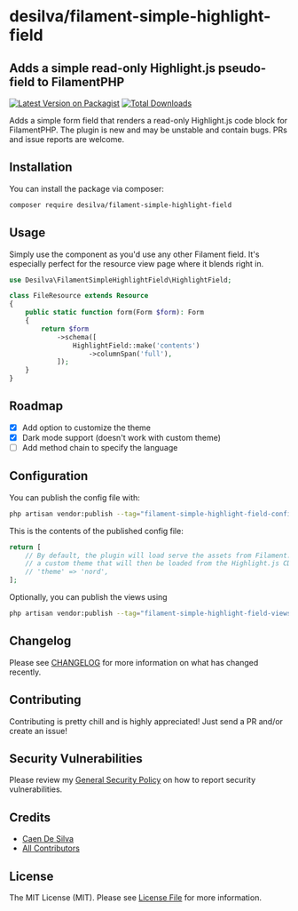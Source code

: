 # desilva/filament-simple-highlight-field

## Adds a simple read-only Highlight.js pseudo-field to FilamentPHP

[![Latest Version on Packagist](https://img.shields.io/packagist/v/desilva/filament-simple-highlight-field.svg?style=flat-square)](https://packagist.org/packages/desilva/filament-simple-highlight-field)
[![Total Downloads](https://img.shields.io/packagist/dt/desilva/filament-simple-highlight-field.svg?style=flat-square)](https://packagist.org/packages/desilva/filament-simple-highlight-field)

Adds a simple form field that renders a read-only Highlight.js code block for FilamentPHP. The plugin is new and may be unstable and contain bugs. PRs and issue reports are welcome.

## Installation

You can install the package via composer:

```bash
composer require desilva/filament-simple-highlight-field
```

## Usage

Simply use the component as you'd use any other Filament field. It's especially perfect for the resource view page where it blends right in.

```php
use Desilva\FilamentSimpleHighlightField\HighlightField;

class FileResource extends Resource
{
    public static function form(Form $form): Form
    {
        return $form
            ->schema([
                HighlightField::make('contents')
					->columnSpan('full'),
            ]);
    }
}
```

## Roadmap

- [x] Add option to customize the theme 
- [x] Dark mode support (doesn't work with custom theme)
- [ ] Add method chain to specify the language

## Configuration

You can publish the config file with:

```bash
php artisan vendor:publish --tag="filament-simple-highlight-field-config"
```

This is the contents of the published config file:

```php
return [
    // By default, the plugin will load serve the assets from Filament. You can uncomment the following to specify
    // a custom theme that will then be loaded from the Highlight.js CDN. See https://highlightjs.org/static/demo
    // 'theme' => 'nord',
];
```

Optionally, you can publish the views using

```bash
php artisan vendor:publish --tag="filament-simple-highlight-field-views"
```

## Changelog

Please see [CHANGELOG](CHANGELOG.md) for more information on what has changed recently.

## Contributing

Contributing is pretty chill and is highly appreciated! Just send a PR and/or create an issue!

## Security Vulnerabilities

Please review my [General Security Policy](https://git.desilva.se/security/) on how to report security vulnerabilities.

## Credits

- [Caen De Silva](https://github.com/caendesilva)
- [All Contributors](../../contributors)

## License

The MIT License (MIT). Please see [License File](LICENSE.md) for more information.

